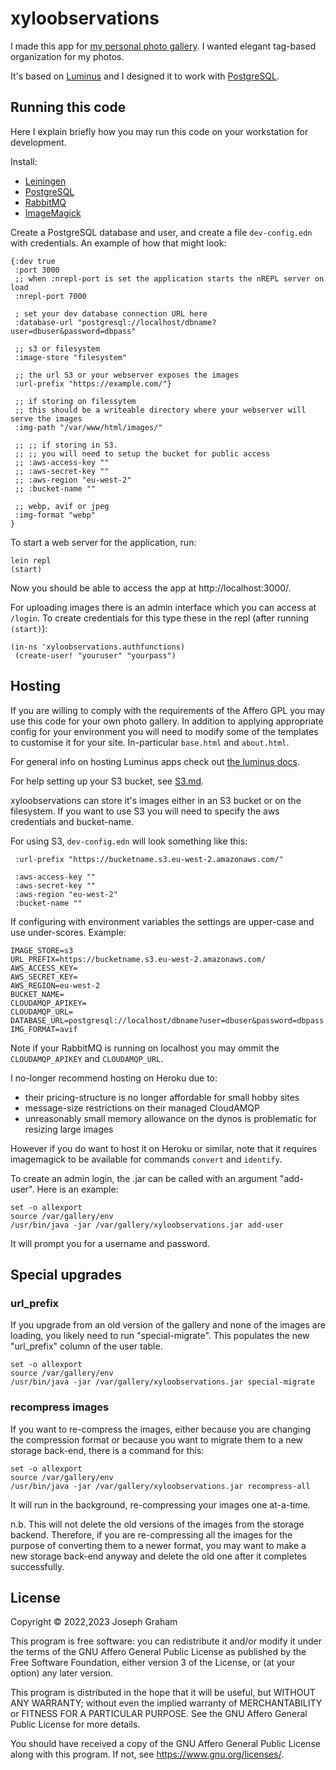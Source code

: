# xyloobservations

I made this app for [my personal photo gallery](https://gallery.xylon.me.uk/). I wanted elegant tag-based organization for my photos.

It's based on [Luminus](https://luminusweb.com/) and I designed it to work with [PostgreSQL](https://www.postgresql.org/).

## Running this code

Here I explain briefly how you may run this code on your workstation for development.

Install:
- [Leiningen](https://codeberg.org/leiningen/leiningen)
- [PostgreSQL](https://medium.com/coding-blocks/creating-user-database-and-adding-access-on-postgresql-8bfcd2f4a91e)
- [RabbitMQ](https://www.rabbitmq.com/download.html)
- [ImageMagick](https://imagemagick.org/script/download.php)

Create a PostgreSQL database and user, and create a file `dev-config.edn` with credentials. An example of how that might look:
```
{:dev true
 :port 3000
 ;; when :nrepl-port is set the application starts the nREPL server on load
 :nrepl-port 7000
 
 ; set your dev database connection URL here
 :database-url "postgresql://localhost/dbname?user=dbuser&password=dbpass"

 ;; s3 or filesystem
 :image-store "filesystem"

 ;; the url S3 or your webserver exposes the images
 :url-prefix "https://example.com/"}

 ;; if storing on filessytem
 ;; this should be a writeable directory where your webserver will serve the images
 :img-path "/var/www/html/images/"

 ;; ;; if storing in S3.
 ;; ;; you will need to setup the bucket for public access
 ;; :aws-access-key ""
 ;; :aws-secret-key ""
 ;; :aws-region "eu-west-2"
 ;; :bucket-name ""

 ;; webp, avif or jpeg
 :img-format "webp"
}
```

To start a web server for the application, run:
```
lein repl
(start)
```

Now you should be able to access the app at http://localhost:3000/.

For uploading images there is an admin interface which you can access at `/login`. To create credentials for this type these in the repl (after running `(start)`):
```
(in-ns 'xyloobservations.authfunctions)
 (create-user! "youruser" "yourpass")
```

## Hosting

If you are willing to comply with the requirements of the Affero GPL you may use this code for your own photo gallery. In addition to applying appropriate config for your environment you will need to modify some of the templates to customise it for your site. In-particular `base.html` and `about.html`.

For general info on hosting Luminus apps check out [the luminus docs](https://luminusweb.com/docs/deployment.html).

For help setting up your S3 bucket, see [S3.md](S3.md).

xyloobservations can store it's images either in an S3 bucket or on the filesystem. If you want to use S3 you will need to specify the aws credentials and bucket-name.

For using S3, `dev-config.edn` will look something like this:
```
 :url-prefix "https://bucketname.s3.eu-west-2.amazonaws.com/"

 :aws-access-key ""
 :aws-secret-key ""
 :aws-region "eu-west-2"
 :bucket-name ""
```

If configuring with environment variables the settings are upper-case and use under-scores. Example:
```
IMAGE_STORE=s3
URL_PREFIX=https://bucketname.s3.eu-west-2.amazonaws.com/
AWS_ACCESS_KEY=
AWS_SECRET_KEY=
AWS_REGION=eu-west-2
BUCKET_NAME=
CLOUDAMQP_APIKEY=
CLOUDAMQP_URL=
DATABASE_URL=postgresql://localhost/dbname?user=dbuser&password=dbpass
IMG_FORMAT=avif
```

Note if your RabbitMQ is running on localhost you may ommit the `CLOUDAMQP_APIKEY` and `CLOUDAMQP_URL`.

I no-longer recommend hosting on Heroku due to:
- their pricing-structure is no longer affordable for small hobby sites
- message-size restrictions on their managed CloudAMQP
- unreasonably small memory allowance on the dynos is problematic for resizing large images

However if you do want to host it on Heroku or similar, note that it requires imagemagick to be available for commands `convert` and `identify`.

To create an admin login, the .jar can be called with an argument "add-user". Here is an example:
```
set -o allexport
source /var/gallery/env
/usr/bin/java -jar /var/gallery/xyloobservations.jar add-user
```

It will prompt you for a username and password.

## Special upgrades

### url_prefix

If you upgrade from an old version of the gallery and none of the images are loading,
you likely need to run "special-migrate". This populates the new "url_prefix" column
of the user table.
```
set -o allexport
source /var/gallery/env
/usr/bin/java -jar /var/gallery/xyloobservations.jar special-migrate
```

### recompress images

If you want to re-compress the images, either because you are changing the compression
format or because you want to migrate them to a new storage back-end, there is a
command for this:
```
set -o allexport
source /var/gallery/env
/usr/bin/java -jar /var/gallery/xyloobservations.jar recompress-all
```

It will run in the background, re-compressing your images one at-a-time.

n.b. This will not delete the old versions of the images from the storage backend.
Therefore, if you are re-compressing all the images for the purpose of converting
them to a newer format, you may want to make a new storage back-end anyway and
delete the old one after it completes successfully.

## License

Copyright © 2022,2023 Joseph Graham

This program is free software: you can redistribute it and/or modify it under the terms of the GNU Affero General Public License as published by the Free Software Foundation, either version 3 of the License, or (at your option) any later version.

This program is distributed in the hope that it will be useful, but WITHOUT ANY WARRANTY; without even the implied warranty of MERCHANTABILITY or FITNESS FOR A PARTICULAR PURPOSE. See the GNU Affero General Public License for more details.

You should have received a copy of the GNU Affero General Public License along with this program. If not, see <https://www.gnu.org/licenses/>.
